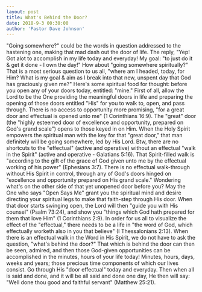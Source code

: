 ```yaml
---
layout: post
title: What's Behind the Door?
date: 2018-9-3 00:30:00
author: 'Pastor Dave Johnson'
---
```


"Going somewhere?" could be the words in question addressed to the hastening one, making that mad dash out the door of life. The reply, "Yep! Got alot to accomplish in my life today and everyday! My goal: "to just do it & get it done - I own the day!" How about "going somewhere spiritually?" That is a most serious question to us all, "where am I headed, today, for Him? What is my goal & aim as I break into that new, unspent day that God has graciously given me?" Here's some spiritual food for thought: before you open any of your doors today, entitled: "mine." First of all, allow the Lord to be the One providing the meaningful doors in life and preparing the opening of those doors entitled "His" for you to walk to, open, and pass through. There is no access to opportunity more promising, "for a great door and effectual is opened unto me" (1 Corinthians 16:9). The "great" door (the "highly esteemed door of excellence and opportunity, prepared on God's grand scale") opens to those keyed in on Him. When the Holy Spirit empowers the spiritual man with the key for that "great door," that man definitely will be going somewhere, led by His Lord. Btw, there are no shortcuts to the "effectual" (active and operative) without an effectual "walk in the Spirit" (active and operative - Galatians 5:16). That Spirit-filled walk is "according to the gift of the grace of God given unto me by the effectual working of his power" (Ephesians 3:7). There is no effectual walk-through without His Spirit in control, through any of God's doors hinged on "excellence and opportunity prepared on His grand scale." Wondering what's on the other side of that yet unopened door before you? May the One who says "Open Says Me" grant you the spiritual mind and desire directing your spiritual legs to make that faith-step through His door. When that door starts swinging open, the Lord will then "guide you with His counsel" (Psalm 73:24), and show you "things which God hath prepared for them that love Him" (1 Corinthians 2:9). In order for us all to visualize the effect of the "effectual," there needs to be a life in "the word of God, which effectually worketh also in you that believe" (I Thessalonians 2:13). When there is an effectual walk in the Word in His Spirit, we do not have to ask the question, "what's behind the door?" That which is behind the door can then be seen, admired, and then those God-given opportunities can be accomplished in the minutes, hours of your life today! Minutes, hours, days, weeks and years; those precious time components of which our lives consist. Go through His "door effectual" today and everyday. Then when all is said and done, and it will be all said and done one day, He then will say: "Well done thou good and faithful servant" (Matthew 25:21).
